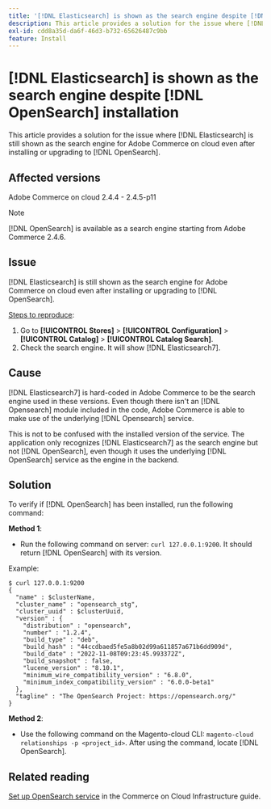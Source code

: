```yaml
---
title: '[!DNL Elasticsearch] is shown as the search engine despite [!DNL OpenSearch] installation'
description: This article provides a solution for the issue where [!DNL Elasticsearch] is still shown as the search engine for Adobe Commerce on cloud even after installing or upgrading to [!DNL OpenSearch].
exl-id: cdd8a35d-da6f-46d3-b732-65626487c9bb
feature: Install
---
```

# [!DNL Elasticsearch] is shown as the search engine despite [!DNL OpenSearch] installation

This article provides a solution for the issue where [!DNL Elasticsearch] is still shown as the search engine for Adobe Commerce on cloud even after installing or upgrading to [!DNL OpenSearch].

## Affected versions

Adobe Commerce on cloud 2.4.4 - 2.4.5-p11

>[!NOTE]
>
>[!DNL OpenSearch] is available as a search engine starting from Adobe Commerce 2.4.6.

## Issue

[!DNL Elasticsearch] is still shown as the search engine for Adobe Commerce on cloud even after installing or upgrading to [!DNL OpenSearch].

<u>Steps to reproduce</u>:

1. Go to **[!UICONTROL Stores]** > **[!UICONTROL Configuration]** > **[!UICONTROL Catalog]** > **[!UICONTROL Catalog Search]**.
1. Check the search engine. It will show [!DNL Elasticsearch7].

## Cause

[!DNL Elasticsearch7] is hard-coded in Adobe Commerce to be the search engine used in these versions. Even though there isn't an [!DNL Opensearch] module included in the code, Adobe Commerce is able to make use of the underlying [!DNL Opensearch] service.

This is not to be confused with the installed version of the service. The application only recognizes [!DNL Elasticsearch7] as the search engine but not [!DNL OpenSearch], even though it uses the underlying [!DNL OpenSearch] service as the engine in the backend.

## Solution

To verify if [!DNL OpenSearch] has been installed, run the following command:

**Method 1**:

* Run the following command on server: `curl 127.0.0.1:9200`. It should return [!DNL OpenSearch] with its version.

Example:

```
$ curl 127.0.0.1:9200
{
  "name" : $clusterName,
  "cluster_name" : "opensearch_stg",
  "cluster_uuid" : $clusterUuid,
  "version" : {
    "distribution" : "opensearch",
    "number" : "1.2.4",
    "build_type" : "deb",
    "build_hash" : "44ccdbaed5fe5a8b02d99a611857a671b6dd909d",
    "build_date" : "2022-11-08T09:23:45.993372Z",
    "build_snapshot" : false,
    "lucene_version" : "8.10.1",
    "minimum_wire_compatibility_version" : "6.8.0",
    "minimum_index_compatibility_version" : "6.0.0-beta1"
  },
  "tagline" : "The OpenSearch Project: https://opensearch.org/"
}
```

**Method 2**:

* Use the following command on the Magento-cloud CLI: `magento-cloud relationships -p <project_id>`. After using the command, locate [!DNL OpenSearch].

## Related reading

[Set up OpenSearch service](https://experienceleague.adobe.com/docs/commerce-cloud-service/user-guide/configure/service/opensearch.html) in the Commerce on Cloud Infrastructure guide.

